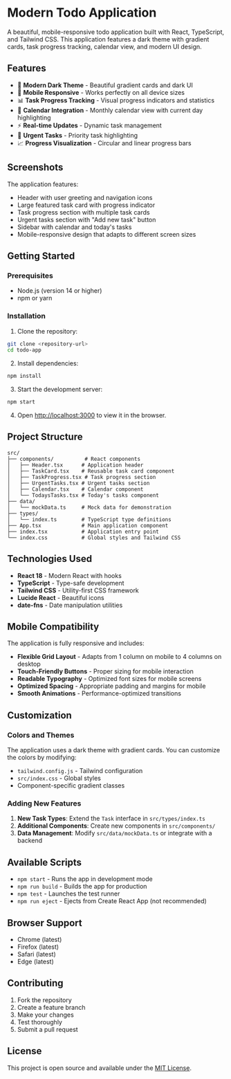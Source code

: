 # Modern Todo Application

A beautiful, mobile-responsive todo application built with React, TypeScript, and Tailwind CSS. This application features a dark theme with gradient cards, task progress tracking, calendar view, and modern UI design.

## Features

- 🎨 **Modern Dark Theme** - Beautiful gradient cards and dark UI
- 📱 **Mobile Responsive** - Works perfectly on all device sizes
- 📊 **Task Progress Tracking** - Visual progress indicators and statistics
- 📅 **Calendar Integration** - Monthly calendar view with current day highlighting
- ⚡ **Real-time Updates** - Dynamic task management
- 🎯 **Urgent Tasks** - Priority task highlighting
- 📈 **Progress Visualization** - Circular and linear progress bars

## Screenshots

The application features:
- Header with user greeting and navigation icons
- Large featured task card with progress indicator
- Task progress section with multiple task cards
- Urgent tasks section with "Add new task" button
- Sidebar with calendar and today's tasks
- Mobile-responsive design that adapts to different screen sizes

## Getting Started

### Prerequisites

- Node.js (version 14 or higher)
- npm or yarn

### Installation

1. Clone the repository:
```bash
git clone <repository-url>
cd todo-app
```

2. Install dependencies:
```bash
npm install
```

3. Start the development server:
```bash
npm start
```

4. Open [http://localhost:3000](http://localhost:3000) to view it in the browser.

## Project Structure

```
src/
├── components/          # React components
│   ├── Header.tsx      # Application header
│   ├── TaskCard.tsx    # Reusable task card component
│   ├── TaskProgress.tsx # Task progress section
│   ├── UrgentTasks.tsx # Urgent tasks section
│   ├── Calendar.tsx    # Calendar component
│   └── TodaysTasks.tsx # Today's tasks component
├── data/
│   └── mockData.ts     # Mock data for demonstration
├── types/
│   └── index.ts        # TypeScript type definitions
├── App.tsx             # Main application component
├── index.tsx           # Application entry point
└── index.css           # Global styles and Tailwind CSS
```

## Technologies Used

- **React 18** - Modern React with hooks
- **TypeScript** - Type-safe development
- **Tailwind CSS** - Utility-first CSS framework
- **Lucide React** - Beautiful icons
- **date-fns** - Date manipulation utilities

## Mobile Compatibility

The application is fully responsive and includes:

- **Flexible Grid Layout** - Adapts from 1 column on mobile to 4 columns on desktop
- **Touch-Friendly Buttons** - Proper sizing for mobile interaction
- **Readable Typography** - Optimized font sizes for mobile screens
- **Optimized Spacing** - Appropriate padding and margins for mobile
- **Smooth Animations** - Performance-optimized transitions

## Customization

### Colors and Themes

The application uses a dark theme with gradient cards. You can customize the colors by modifying:

- `tailwind.config.js` - Tailwind configuration
- `src/index.css` - Global styles
- Component-specific gradient classes

### Adding New Features

1. **New Task Types**: Extend the `Task` interface in `src/types/index.ts`
2. **Additional Components**: Create new components in `src/components/`
3. **Data Management**: Modify `src/data/mockData.ts` or integrate with a backend

## Available Scripts

- `npm start` - Runs the app in development mode
- `npm run build` - Builds the app for production
- `npm test` - Launches the test runner
- `npm run eject` - Ejects from Create React App (not recommended)

## Browser Support

- Chrome (latest)
- Firefox (latest)
- Safari (latest)
- Edge (latest)

## Contributing

1. Fork the repository
2. Create a feature branch
3. Make your changes
4. Test thoroughly
5. Submit a pull request

## License

This project is open source and available under the [MIT License](LICENSE). 